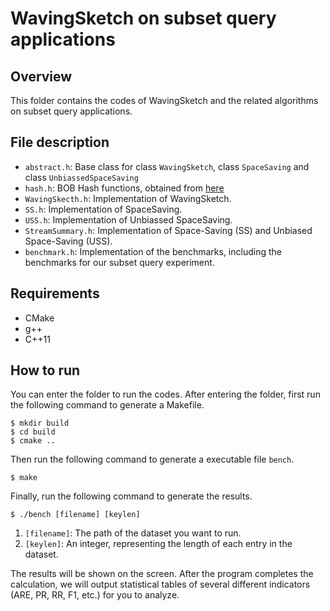 # WavingSketch on subset query applications

## Overview

This folder contains the codes of WavingSketch and the related algorithms on subset query applications. 


## File description

- `abstract.h`: Base class for class `WavingSketch`, class `SpaceSaving` and class `UnbiassedSpaceSaving`
- `hash.h`: BOB Hash functions, obtained from [here](http://burtleburtle.net/bob/hash/evahash.html)
- `WavingSkecth.h`: Implementation of WavingSketch.
- `SS.h`:  Implementation of SpaceSaving. 
- `USS.h`:  Implementation of Unbiassed SpaceSaving. 
- `StreamSummary.h`: Implementation of Space-Saving (SS) and Unbiased Space-Saving (USS).
- `benchmark.h`: Implementation of the benchmarks, including the benchmarks for our subset query experiment. 

## Requirements

- CMake
- g++
- C++11


## How to run

You can enter the folder to run the codes. 
After entering the folder, first run the following command to generate a Makefile. 
```
$ mkdir build
$ cd build
$ cmake ..
```

Then run the following command to generate a executable file `bench`.  
```
$ make
```

Finally, run the following command to generate the results. 
```
$ ./bench [filename] [keylen]
```
1. `[filename]`: The path of the dataset you want to run. 
2. `[keylen]`: An integer, representing the length of each entry in the dataset.


The results will be shown on the screen. After the program completes the calculation, we will output statistical tables of several different indicators (ARE, PR, RR, F1, etc.) for you to analyze.
